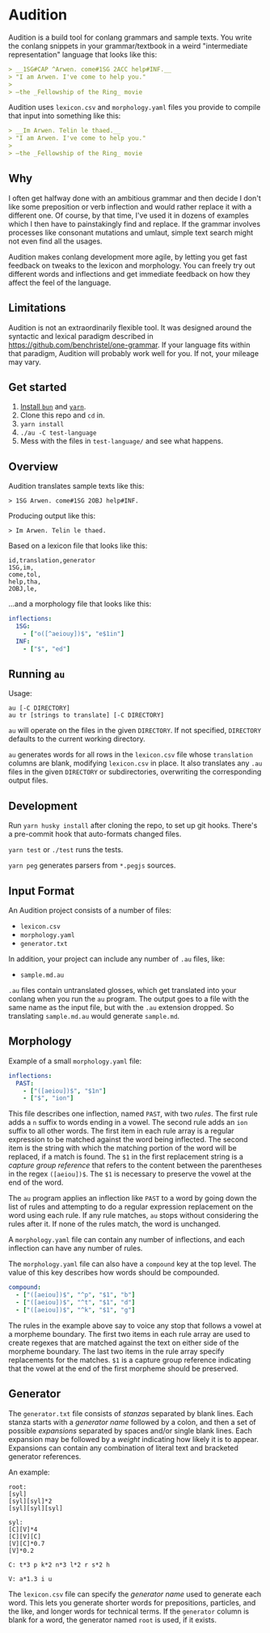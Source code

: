 # Audition

Audition is a build tool for conlang grammars and sample texts. You write the conlang snippets in your grammar/textbook in a weird "intermediate representation" language that looks like this:

```markdown
> __1SG#CAP ^Arwen. come#1SG 2ACC help#INF.__
> "I am Arwen. I've come to help you."
>
> —the _Fellowship of the Ring_ movie
```

Audition uses `lexicon.csv` and `morphology.yaml` files you provide to compile that input into something like this:

```markdown
> __Im Arwen. Telin le thaed.__
> "I am Arwen. I've come to help you."
>
> —the _Fellowship of the Ring_ movie
```

## Why

I often get halfway done with an ambitious grammar and then decide I don't like some preposition or verb inflection and would rather replace it with a different one. Of course, by that time, I've used it in dozens of examples which I then have to painstakingly find and replace. If the grammar involves processes like consonant mutations and umlaut, simple text search might not even find all the usages.

Audition makes conlang development more agile, by letting you get fast feedback on tweaks to the lexicon and morphology. You can freely try out different words and inflections and get immediate feedback on how they affect the feel of the language.

## Limitations

Audition is not an extraordinarily flexible tool. It was designed around the syntactic and lexical paradigm described in https://github.com/benchristel/one-grammar. If your language fits within that paradigm, Audition will probably work well for you. If not, your mileage may vary.

## Get started

1. [Install `bun`](https://bun.sh/) and [`yarn`](https://yarnpkg.com/getting-started/install).
2. Clone this repo and `cd` in.
3. `yarn install`
4. `./au -C test-language`
5. Mess with the files in `test-language/` and see what happens.

## Overview

Audition translates sample texts like this:

```
> 1SG Arwen. come#1SG 2OBJ help#INF.
```

Producing output like this:

```
> Im Arwen. Telin le thaed.
```

Based on a lexicon file that looks like this:

```csv
id,translation,generator
1SG,im,
come,tol,
help,tha,
2OBJ,le,
```

...and a morphology file that looks like this:

```yaml
inflections:
  1SG:
    - ["o([^aeiouy])$", "e$1in"]
  INF:
    - ["$", "ed"]
```

## Running `au`

Usage:

```
au [-C DIRECTORY]
au tr [strings to translate] [-C DIRECTORY]
```

`au` will operate on the files in the given `DIRECTORY`.
If not specified, `DIRECTORY` defaults to the current working directory.

`au` generates words for all rows in the `lexicon.csv` file whose `translation` columns
are blank, modifying `lexicon.csv` in place. It also translates any `.au` files in
the given `DIRECTORY` or subdirectories, overwriting the corresponding output files.

## Development

Run `yarn husky install` after cloning the repo, to set up git hooks. There's a pre-commit
hook that auto-formats changed files.

`yarn test` or `./test` runs the tests.

`yarn peg` generates parsers from `*.pegjs` sources.

## Input Format

An Audition project consists of a number of files:

- `lexicon.csv`
- `morphology.yaml`
- `generator.txt`

In addition, your project can include any number of `.au` files, like:

- `sample.md.au`

`.au` files contain untranslated glosses, which get translated into your conlang
when you run the `au` program. The output goes to a file with the
same name as the input file, but with the `.au` extension dropped. So translating
`sample.md.au` would generate `sample.md`.

## Morphology

Example of a small `morphology.yaml` file:

```yaml
inflections:
  PAST:
    - ["([aeiou])$", "$1n"]
    - ["$", "ion"]
```

This file describes one inflection, named `PAST`, with two _rules_. The first
rule adds a `n` suffix to words ending in a vowel. The second rule adds an `ion`
suffix to all other words. The first item in each rule array is a
regular expression to be matched against the word being inflected. The second
item is the string with which the matching portion of the word will be replaced,
if a match is found. The `$1` in the first replacement string is a _capture group reference_ that refers to the content between the parentheses in the regex `([aeiou])$`. The `$1` is necessary to preserve the vowel at the end of the word.

The `au` program applies an inflection like `PAST` to a word by going down the
list of rules and attempting to do a regular expression replacement on the word
using each rule. If any rule matches, `au` stops without considering the rules
after it. If none of the rules match, the word is unchanged.

A `morphology.yaml` file can contain any number of inflections, and each inflection
can have any number of rules.

The `morphology.yaml` file can also have a `compound` key at the top level. The
value of this key describes how words should be compounded.

```yaml
compound:
  - ["([aeiou])$", "^p", "$1", "b"]
  - ["([aeiou])$", "^t", "$1", "d"]
  - ["([aeiou])$", "^k", "$1", "g"]
```

The rules in the example above say to voice any stop that follows a vowel at a
morpheme boundary. The first two items in each rule array are used to
create regexes that are matched against the text on either side of the morpheme
boundary. The last two items in the rule array specify replacements for the matches.
`$1` is a capture group reference indicating that the vowel at the end of the
first morpheme should be preserved.

## Generator

The `generator.txt` file consists of _stanzas_ separated by blank lines. Each stanza
starts with a _generator name_ followed by a colon, and then a set of possible _expansions_
separated by spaces and/or single blank lines. Each expansion may be followed by a _weight_ indicating how
likely it is to appear. Expansions can contain any combination of literal text and
bracketed generator references.

An example:

```
root:
[syl]
[syl][syl]*2
[syl][syl][syl]

syl:
[C][V]*4
[C][V][C]
[V][C]*0.7
[V]*0.2

C: t*3 p k*2 n*3 l*2 r s*2 h

V: a*1.3 i u
```

The `lexicon.csv` file can specify the _generator name_ used to generate each word.
This lets you generate shorter words for prepositions, particles, and the like, and
longer words for technical terms.
If the `generator` column is blank for a word, the generator named `root` is used,
if it exists.
